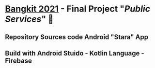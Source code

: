 # [Bangkit 2021](https://bangkit.academy "Bangkit Site") -  Final Project "*Public Services*" 🤵

## Repository Sources code Android "Stara" App

## Build with Android Stuido - Kotlin Language - Firebase
